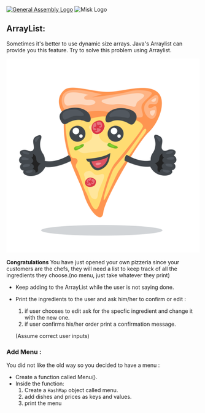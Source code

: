 [![General Assembly Logo](https://camo.githubusercontent.com/1a91b05b8f4d44b5bbfb83abac2b0996d8e26c92/687474703a2f2f692e696d6775722e636f6d2f6b6538555354712e706e67)](https://generalassemb.ly/education/web-development-immersive)
![Misk Logo](https://i.ibb.co/KmXhJbm/Webp-net-resizeimage-1.png)


## ArrayList: 
Sometimes it's better to use dynamic size arrays. Java's Arraylist can provide you this feature. Try to solve this problem using Arraylist.

![](pizza.png)

**Congratulations** You have just opened your own pizzeria since your customers are the chefs, they will need a list to keep track of  all the ingredients they choose.(no menu, just take whatever they print)
 
 - Keep adding to the ArrayList while the user is not saying done.
 - Print the ingredients to the user and ask him/her to confirm or edit :
   1. if user chooses to edit ask for the specfic ingredient and change it with the new one.
   2. if user confirms his/her order print a confirmation message.

   (Assume correct user inputs)

### Add Menu :

You did not like the old way so you decided to have a menu :
- Create a function called Menu().
- Inside the function:
   1. Create a ``` HashMap ``` object called menu.
   2. add dishes and prices as keys and values.
   3. print the menu